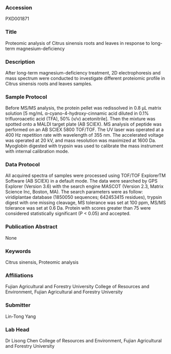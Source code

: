 ### Accession
PXD001871

### Title
Proteomic analysis of Citrus sinensis roots and leaves in response to long-term magnesium-deficiency

### Description
After long-term magnesium-deficiency treatment, 2D electrophoresis and mass spectrum were conducted to investigate different proteiomic profile in Citrus sinensis roots and leaves samples.

### Sample Protocol
Before MS/MS analysis, the protein pellet was redissolved in 0.8 μL matrix solution [5 mg/mL α-cyano-4-hydroxy-cinnamic acid diluted in 0.1% trifluoroacetic acid (TFA), 50% (v/v) acetonitrile]. Then the mixture was spotted onto a MALDI target plate (AB SCIEX). MS analysis of peptide was performed on an AB SCIEX 5800 TOF/TOF. The UV laser was operated at a 400 Hz repetition rate with wavelength of 355 nm. The accelerated voltage was operated at 20 kV, and mass resolution was maximized at 1600 Da. Myoglobin digested with trypsin was used to calibrate the mass instrument with internal calibration mode.

### Data Protocol
All acquired spectra of samples were processed using TOF/TOF ExplorerTM Software (AB SCIEX) in a default mode. The data were searched by GPS Explorer (Version 3.6) with the search engine MASCOT (Version 2.3, Matrix Science Inc, Boston, MA). The search parameters were as follow: viridiplantae database (1850050 sequences; 642453415 residues), trypsin digest with one missing cleavage, MS tolerance was set at 100 ppm, MS/MS tolerance was set at 0.6 Da. Protein with scores greater than 75 were considered statistically significant (P < 0.05) and accepted.

### Publication Abstract
None

### Keywords
Citrus sinensis, Proteomic analysis

### Affiliations
Fujian Agricultural and Forestry University
College of Resources and Environment, Fujian Agricultural and Forestry University

### Submitter
Lin-Tong Yang

### Lab Head
Dr Lisong Chen
College of Resources and Environment, Fujian Agricultural and Forestry University


